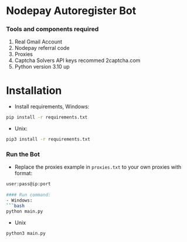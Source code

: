 # Nodepay Autoregister Bot

### Tools and components required
1. Real Gmail Account
2. Nodepay referral code
3. Proxies
4. Captcha Solvers API keys recommed 2captcha.com
5. Python version 3.10 up


# Installation

- Install requirements, Windows:
```bash
pip install -r requirements.txt
```
- Unix:
```bash
pip3 install -r requirements.txt
```

### Run the Bot
- Replace the proxies example in ```proxies.txt``` to your own proxies with format:
```bash
user:pass@ip:port
   
#### Run command:
- Windows:
```bash
python main.py
```
- Unix
```bash
python3 main.py
